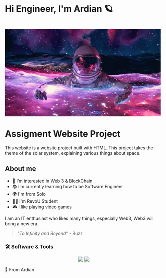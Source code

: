 # Hi Engineer, I'm Ardian 🪐
<br>
<img align="center" src="Assets/img/astronaut-space.gif">

# Assigment Website Project

<p>This website is a website project built with HTML. This project takes the theme of the solar system, explaining various things about space. </p>

## About me 
- 👀 I’m interested in Web 3 & BlockChain
- 📚 I’m currently learning how to be Software Engineer
- 🌍 I'm from Solo 
- 👨‍💻 I'm RevoU Student
- 🎮 I like playing video games

<p>I am an IT enthusiast who likes many things, especially Web3, Web3 will bring a new era.</p>

> _"To Infinity and Beyond”_ - Buzz

### 🛠 **Software & Tools**

<p align="center">
    <img src="https://img.shields.io/badge/gitlab%20ci-%23181717.svg?style=for-the-badge&logo=gitlab&logoColor=white)">
    <img src="https://img.shields.io/badge/VSCode-007ACC?logo=visualstudiocode&logoColor=white&style=for-the-badge">
</p>

🙌 From Ardian


